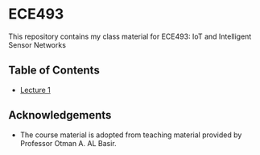 # ECE493

This repository contains my class material for ECE493: IoT and Intelligent Sensor Networks

## Table of Contents
- [Lecture 1](https://github.com/RohitKochhar/ECE498A/blob/master/Course%20Notes/ECE493-Lecture1.md)

## Acknowledgements
- The course material is adopted from teaching material provided by Professor Otman A. AL Basir.